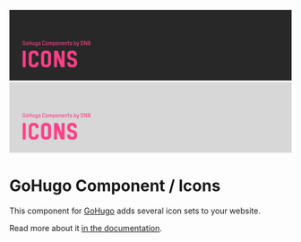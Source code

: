 ![DNB-Hugo/HEAD](.github/github-card-dark.png#gh-dark-mode-only)
![DNB-Hugo/HEAD](.github/github-card-light.png#gh-light-mode-only)

# GoHugo Component / Icons

This component for [GoHugo](https://gohugo.io/) adds several icon sets to your website.

Read more about it [in the documentation](https://kollitsch.dev/components/hugo-icons/).
